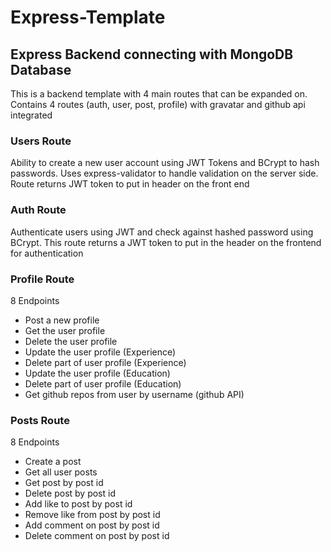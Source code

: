 # Express-Template

## Express Backend connecting with MongoDB Database
This is a backend template with 4 main routes that can be expanded on. Contains 4 routes (auth, user, post, profile) with gravatar and github api integrated

### Users Route
Ability to create a new user account using JWT Tokens and BCrypt to hash passwords. Uses express-validator to handle validation on the server side. Route returns JWT token to put in header on the front end

### Auth Route
Authenticate users using JWT and check against hashed password using BCrypt. This route returns a JWT token to put in the header on the frontend for authentication

### Profile Route
8 Endpoints
* Post a new profile
* Get the user profile
* Delete the user profile
* Update the user profile (Experience)
* Delete part of user profile (Experience)
* Update the user profile (Education)
* Delete part of user profile (Education)
* Get github repos from user by username (github API)

### Posts Route
8 Endpoints
* Create a post
* Get all user posts
* Get post by post id
* Delete post by post id
* Add like to post by post id
* Remove like from post by post id
* Add comment on post by post id
* Delete comment on post by post id
